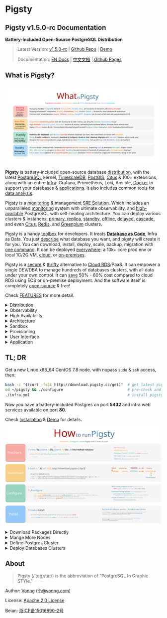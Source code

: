 # Pigsty

## Pigsty v1.5.0-rc Documentation

**Battery-Included Open-Source PostgreSQL Distribution**

> Latest Version: [v1.5.0-rc](https://github.com/Vonng/pigsty/releases/tag/v1.5.0-rc)  |  [Github Repo](https://github.com/Vonng/pigsty) | [Demo](http://demo.pigsty.cc)
>
> Documentation: [EN Docs](https://pigsty.cc/) | [中文文档](https://pigsty.cc/#/zh-cn/) | [Github Pages](https://vonng.github.io/pigsty/#/)



## What is Pigsty?

[![](_media/WHAT_EN.svg)](s-feature.md)

**Pigsty** is battery-included open-source database [distribution](s-feature.md#postgresql-distribution), with the latest [PostgreSQL](https://www.postgresql.org/) kernel, [TimescaleDB](https://www.timescale.com), [PostGIS](https://postgis.net/), [Citus](https://www.citusdata.com/) & 100+ extensions, along with an entire [Infra](c-infra.md): Grafana, Prometheus, Loki, Ansible, [Docker](t-docker.md) to support your databases & [applications](s-feature.md#Versatile-Scenario). It also includes common tools for [data analysis](s-feature.md#data-analysis).

Pigsty is a [monitoring](s-feature.md#ultimate-observability) & management [SRE Solution](s-feature.md#SRE-Solution). Which includes an unparalleled [monitoring](s-feature.md#Open-Source-RDS) system with ultimate observability, and [high-available](c-pgsql.md#High-Availability) PostgreSQL with self-healing architecture. You can deploy various clusters & instances: [primary, replica](d-pgsql.md#m-s-replication), [standby](d-pgsql.md#Sync-Standby), [offline](d-pgsql.md#Offline-Replica), [delayed](d-pgsql.md#Delayed-Cluster), [cascade](d-pgsql.md#Cascade-Instance), and even [Citus](d-pgsql.md#Citus-Deployment), [Redis](d-redis.md), and [Greenplum](d-matrixdb.md) clusters.

Pigsty is a handy [toolbox](s-feature.md#developer-toolbox) for developers. It treats [**Database as Code**](s-feature.md#database-as-code), Infra as Data. You just [describe](v-config.md) what database you want, and pigsty will create it for you. You can download, install, deploy, scale, backup, migration with [one command](s-install.md).  It can be deployed [everywhere](s-feature.md#Ubiquitous-Deployment): a 10k+ core prod env or local 1C/2G VM, [cloud](d-sandbox.md#cloud-sandbox), or [on-premises](d-sandbox.md#local-sandbox).

Pigsty is a [secure](s-feature.md#Safty-and-Thrifty) & [thrifty](s-feature.md#Safty-and-Thrifty) alternative to [Cloud RDS](s-feature.md#Open-Source-RDS)/PaaS. It can empower a single DEV/DBA to manage hundreds of databases clusters, with all data under your own control. It can [save](s-feature.md#Safty-and-Thrifty) 50% - 80% cost compared to cloud RDS using ECS or on-premise deployment. And the software itself is completely [open-source](https://github.com/Vonng/Capslock/blob/master/LICENSE) & free!

Check [FEATURES](s-feature.md) for more detail.


<details><summary>Distribution</summary>

[![Distribution](docs/_media/DISTRIBUTION.gif)](docs/c-infra.md#Overview)

</details>

<details><summary>Observability</summary>

[![Observability](docs/_media/overview-monitor.jpg)](http://demo.pigsty.cc)

</details>

<details><summary>High Availability</summary>

[![High Availability](docs/_media/HA-PGSQL.svg)](docs/c-pgsql.md#High-Availability)

</details>

<details><summary>Architecture</summary>

[![Architecture](docs/_media/ARCH.gif)](docs/c-arch.md)

</details>

<details><summary>Sandbox</summary>

[![Sandbox](docs/_media/SANDBOX.gif)](docs/d-sandbox.md)

</details>

<details><summary>Provisioning</summary>

[![Provisioning](docs/_media/PROVISION.gif)](docs/d-deploy.md)

</details>

<details><summary>User Interface</summary>

[![User Interface](docs/_media/interface.jpg)](docs/s-install.md)

</details>

<details><summary>Application</summary>

[![Application](docs/_media/overview-covid.jpg)](docs/t-application.md)

</details>



## TL; DR

Get a new Linux x86_64 CentOS 7.8 node. with nopass `sudo` & `ssh` access, then:

```bash
bash -c "$(curl -fsSL http://download.pigsty.cc/get)"  # get latest pigsty source
cd ~/pigsty && ./configure                             # pre-check and config templating 
./infra.yml                                            # install pigsty on current node
```

Now you have a battery-included Postgres on port **5432** and infra web services available on port **80**.

Check [Installation](s-install.md) & [Demo](http://demo.pigsty.cc) for details.

![](_media/HOW_EN.svg)



<details><summary>Download Packages Directly</summary>

Pigsty source & software packages can be downloaded directly via `curl` in case of no Internet connection:

```bash
curl -SL https://github.com/Vonng/pigsty/releases/download/v1.5.0-rc/pkg.tgz -o /tmp/pkg.tgz
curl -SL https://github.com/Vonng/pigsty/releases/download/v1.5.0-rc/pigsty.tgz | gzip -d | tar -xC ~
```

</details>


<details><summary>Mange More Nodes</summary>

You can add more nodes to Pigsty with [`nodes.yml`](p-nodes.md#nodes) after installing the meta node with [`infra.yml`](p-infra.md#infra).

```bash
./nodes.yml  -l pg-test      # init 3 nodes of cluster pg-test
```

</details>

<details><summary>Define Postgres Cluster</summary>

You can define a HA Postgres Cluster with streaming replication in a few lines of code:

```yaml
pg-test:
  hosts:
    10.10.10.11: {pg_seq: 1, pg_role: primary} 
    10.10.10.12: {pg_seq: 2, pg_role: replica}
    10.10.10.13: {pg_seq: 3, pg_role: replica}
  vars: 
    pg_cluster: pg-test
```

You can create Postgres with different [roles](d-pgsql.md) by declaring them: primary, replica, standby, delayed, offline, cascade, etc...

</details>


<details><summary>Deploy Databases Clusters</summary>

You can deploy different types of databases & clusters with corresponding playbooks.

* [`pgsql.yml`](p-pgsql.md#pgsql): Deploy HA PostgreSQL clusters.
* [`redis.yml`](p-redis.md#redis): Deploy Redis clusters.
* [`pigsty-matrixdb.yml`](p-pgsql.md#pgsql-matrix): Deploy matrixdb data warehouse (greenplum7).

```bash
./pgsql.yml         -l pg-test      # init 1-primary & 2-replica pgsql cluster
./redis.yml         -l redis-test   # init redis cluster redis-test
./pigsty-matrixdb.yml -l mx-*         # init MatrixDB cluster mx-mdw,mx-sdw .....
```

</details>




## About

> Pigsty (/ˈpɪɡˌstaɪ/) is the abbreviation of "PostgreSQL In Graphic STYle."

Author: [Vonng](https://vonng.com/en) ([rh@vonng.com](mailto:rh@vonng.com))

License: [Apache 2.0 License](https://github.com/Vonng/Capslock/blob/master/LICENSE)

Beian: [浙ICP备15016890-2号](https://beian.miit.gov.cn/)
